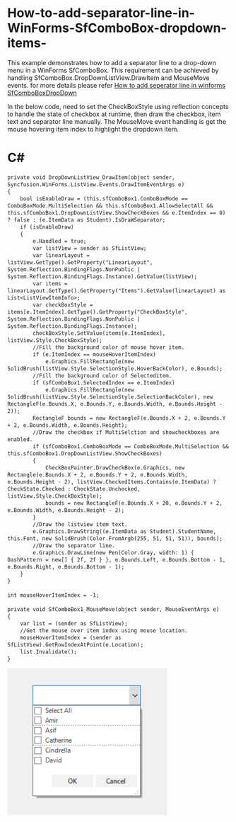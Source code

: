 # How-to-add-separator-line-in-WinForms-SfComboBox-dropdown-items-
This example demonstrates how to add a separator line to a drop-down menu in a WinForms SfComboBox.
This requirement can be achieved by handling SfComboBox.DropDownListView.DrawItem and MouseMove events. for more details please refer [How to add seperator line in winforms SfComboBoxDropDown](https://www.syncfusion.com/kb/11498/how-to-add-separator-line-in-winforms-sfcombobox-dropdown-iems)

In the below code, need to set the CheckBoxStyle using reflection concepts to handle the state of checkbox at runtime, then draw the checkbox, item text and separator line manually. The MouseMove event handling is get the mouse hovering item index to highlight the dropdown item.

# C#

    private void DropDownListView_DrawItem(object sender, Syncfusion.WinForms.ListView.Events.DrawItemEventArgs e)
    {
        bool isEnableDraw = (this.sfComboBox1.ComboBoxMode == ComboBoxMode.MultiSelection && this.sfComboBox1.AllowSelectAll && this.sfComboBox1.DropDownListView.ShowCheckBoxes && e.ItemIndex == 0) ? false : (e.ItemData as Student).IsDraWSeparator;
        if (isEnableDraw)
        {
            e.Handled = true;
            var listView = sender as SfListView;
            var linearLayout = listView.GetType().GetProperty("LinearLayout", System.Reflection.BindingFlags.NonPublic | System.Reflection.BindingFlags.Instance).GetValue(listView);
            var items = linearLayout.GetType().GetProperty("Items").GetValue(linearLayout) as List<ListViewItemInfo>;
            var checkBoxStyle = items[e.ItemIndex].GetType().GetProperty("CheckBoxStyle", System.Reflection.BindingFlags.NonPublic | System.Reflection.BindingFlags.Instance);
            checkBoxStyle.SetValue(items[e.ItemIndex], listView.Style.CheckBoxStyle);
            //Fill the background color of mouse hover item.
            if (e.ItemIndex == mouseHoverItemIndex)
                e.Graphics.FillRectangle(new SolidBrush(listView.Style.SelectionStyle.HoverBackColor), e.Bounds);
            //Fill the background color of Selecteditem.
            if (sfComboBox1.SelectedIndex == e.ItemIndex)
                e.Graphics.FillRectangle(new SolidBrush(listView.Style.SelectionStyle.SelectionBackColor), new RectangleF(e.Bounds.X, e.Bounds.Y, e.Bounds.Width, e.Bounds.Height - 2));
            RectangleF bounds = new RectangleF(e.Bounds.X + 2, e.Bounds.Y + 2, e.Bounds.Width, e.Bounds.Height);
            //Draw the checkbox if MultiSelction and showcheckboxes are enabled.
            if (sfComboBox1.ComboBoxMode == ComboBoxMode.MultiSelection && this.sfComboBox1.DropDownListView.ShowCheckBoxes)
            {
                CheckBoxPainter.DrawCheckBox(e.Graphics, new Rectangle(e.Bounds.X + 2, e.Bounds.Y + 2, e.Bounds.Width, e.Bounds.Height - 2), listView.CheckedItems.Contains(e.ItemData) ? CheckState.Checked : CheckState.Unchecked, listView.Style.CheckBoxStyle);
                bounds = new RectangleF(e.Bounds.X + 20, e.Bounds.Y + 2, e.Bounds.Width, e.Bounds.Height - 2);
            }
            //Draw the listview item text.
            e.Graphics.DrawString((e.ItemData as Student).StudentName, this.Font, new SolidBrush(Color.FromArgb(255, 51, 51, 51)), bounds);
            //Draw the separator line.
            e.Graphics.DrawLine(new Pen(Color.Gray, width: 1) { DashPattern = new[] { 2f, 2f } }, e.Bounds.Left, e.Bounds.Bottom - 1, e.Bounds.Right, e.Bounds.Bottom - 1);
        }
    }
    
    int mouseHoverItemIndex = -1;
    
    private void SfComboBox1_MouseMove(object sender, MouseEventArgs e)
    {
        var list = (sender as SfListView);
        //Get the mouse over item index using mouse location.
        mouseHoverItemIndex = (sender as SfListView).GetRowIndexAtPoint(e.Location);
        list.Invalidate();
    }

![Seperator to SfComboBox](SfComboBox/SfComboBox/Image/Add%20Seperator%20to%20ComboBox.png)
